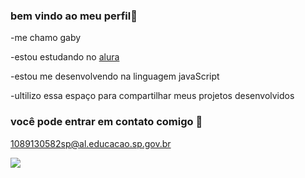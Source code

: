 ### bem vindo ao meu perfil💙

-me chamo gaby

-estou estudando no [alura](https://www.alura.com.br)

-estou me desenvolvendo na linguagem javaScript

-ultilizo essa espaço para compartilhar meus projetos  desenvolvidos 

### você pode entrar em contato comigo 📧
1089130582sp@al.educacao.sp.gov.br

![](https://media1.tenor.com/m/1NlAqBKWJB8AAAAC/love-you-lots-kisses.gif)
